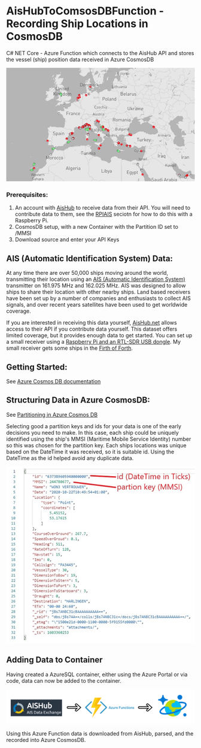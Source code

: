 ﻿# AisHubToComsosDBFunction - Recording Ship Locations in CosmosDB
C# NET Core - Azure Function which connects to the AisHub API and stores the vessel (ship) position data received in Azure CosmosDB

![AIS Ships](https://github.com/euangordon/AisHubToComsosDBFunction/blob/master/AIS_Ships.JPG)

### Prerequisites: 
1. An account with [AisHub](http://www.aishub.net/) to receive data from their API. You will need to contribute data to them, see the [RPIAIS](http://www.aishub.net/rpiais) seciotn for how to do this with a Raspberry Pi.
2. CosmosDB setup, with a new Container with the Partition ID set to /MMSI
3. Download source and enter your API Keys

## AIS (Automatic Identification System) Data:

At any time there are over 50,000 ships moving around the world, transmitting their location using an [AIS (Automatic Identification System)](https://en.wikipedia.org/wiki/Automatic_identification_system) transmitter on 161.975 MHz and 162.025 MHz. AIS was designed to allow ships to share their location with other nearby ships. Land based receivers have been set up by a number of companies and enthusiasts to collect AIS signals, and over recent years satellites have been used to get worldwide coverage.

If you are interested in receiving this data yourself, [AisHub.net](http://www.aishub.net/) allows access to their API if you contribute data yourself. This dataset offers limited coverage, but it provides enough data to get started. You can set up a small receiver using a [Raspberry Pi and an RTL-SDR USB dongle](http://www.aishub.net/rpiais). My small receiver gets some ships in the [Firth of Forth](http://www.aishub.net/stations/2993).

## Getting Started: 
See [Azure Cosmos DB documentation](https://docs.microsoft.com/en-us/azure/cosmos-db/)

## Structuring Data in Azure CosmosDB:
See [Partitioning in Azure Cosmos DB](https://docs.microsoft.com/en-us/azure/cosmos-db/partitioning-overview)

Selecting good a partition keys and ids for your data is one of the early decisions you need to make. In this case, each ship could be uniquely identified using the ship's MMSI (Maritime Mobile Service Identity) number so this was chosen for the partition key. Each ships locations was unique based on the DateTime it was received, so it is suitable id. Using the DateTime as the id helped avoid any duplicate data.

![Ais Raw Data in CosmosDB](https://github.com/euangordon/AisHubToComsosDBFunction/blob/master/AIS_RawData.JPG)

## Adding Data to Container
Having created a AzureSQL container, either using the Azure Portal or via code, data can now be added to the container. 

![Ais Data Flow](https://github.com/euangordon/AisHubToComsosDBFunction/blob/master/AIS_DataFlow.JPG.png)

Using this Azure Function data is downloaded from AisHub, parsed, and the recorded into Azure CosmosDB.








